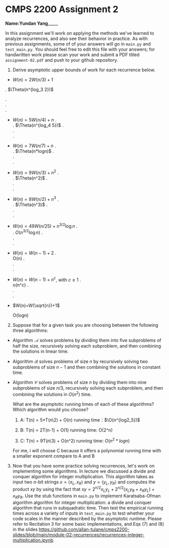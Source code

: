 # CMPS 2200 Assignment 2

**Name:**__________Yundan Yang_______________

In this assignment we'll work on applying the methods we've learned to analyze recurrences, and also see their behavior
in practice. As with previous
assignments, some of of your answers will go in `main.py` and `test_main.py`. You
should feel free to edit this file with your answers; for handwritten
work please scan your work and submit a PDF titled `assignment-02.pdf`
and push to your github repository.


1. Derive asymptotic upper bounds of work for each recurrence below.
  * $W(n)=2W(n/3)+1$


.  $\Theta(n^{log_3 2})\$

.  
.  
.  
  * $W(n)=5W(n/4)+n$
.  
.  $\Theta(n^{log_4 5})\$
.  
.  
.  
  * $W(n)=7W(n/7)+n$
.  
.  $\Theta(n*logn)\$
.  
.  
.  
  * $W(n)=9W(n/3)+n^2$
.  
.  $\Theta(n^2)\$
.  
.  
.  
  * $W(n)=8W(n/2)+n^3$
.  
.  $\Theta(n^3)\$
.  
.  
.  
  * $W(n)=49W(n/25)+n^{3/2}\log n$
.  
.  $O(n^{3/2}\log n)$
.  
.  
.  
  * $W(n)=W(n-1)+2$
.  
    O(n)
.  
.  
.  
  * $W(n)= W(n-1)+n^c$, with $c\geq 1$
.  
    o(n^c)
.  
.  
.  
  * $W(n)=W(\sqrt{n})+1$

    O(logn)


2. Suppose that for a given task you are choosing between the following three algorithms:

  * Algorithm $\mathcal{A}$ solves problems by dividing them into
      five subproblems of half the size, recursively solving each
      subproblem, and then combining the solutions in linear time.
    
  * Algorithm $\mathcal{B}$ solves problems of size $n$ by
      recursively solving two subproblems of size $n-1$ and then
      combining the solutions in constant time.
    
  * Algorithm $\mathcal{C}$ solves problems of size $n$ by dividing
      them into nine subproblems of size $n/3$, recursively solving
      each subproblem, and then combining the solutions in $O(n^2)$
      time.

    What are the asymptotic running times of each of these algorithms?
    Which algorithm would you choose?

    1) A: T(n) = 5*T(n\2) + O(n)
          running time：$\O(n^{log2_5})\$
       
    2) B: T(n) = 2T(n-1) + O(1)
          running time: O(2^n)

    3) C: T(n) = 9T(n\3) + O(n^2)
          running time: $O(n^2*logn)$

    For me, i will choose C because it offers a polynomial running time with a smaller 
    exponent compare to A and B


3. Now that you have some practice solving recurrences, let's work on
  implementing some algorithms. In lecture we discussed a divide and
  conquer algorithm for integer multiplication. This algorithm takes
  as input two $n$-bit strings $x = \langle x_L, x_R\rangle$ and
  $y=\langle y_L, y_R\rangle$ and computes the product $xy$ by using
  the fact that $xy = 2^{n/2}x_Ly_L + 2^{n/2}(x_Ly_R+x_Ry_L) +
  x_Ry_R.$ Use the
  stub functions in `main.py` to implement Karatsaba-Ofman algorithm algorithm for integer
  multiplication: a divide and conquer algorithm that runs in
  subquadratic time. Then test the empirical running times across a
  variety of inputs in `test_main.py` to test whether your code scales in the manner
  described by the asymptotic runtime. Please refer to Recitation 3 for some basic implementations, and Eqs (7) and (8) in the slides https://github.com/allan-tulane/cmps2200-slides/blob/main/module-02-recurrences/recurrences-integer-multiplication.ipynb
 
 


